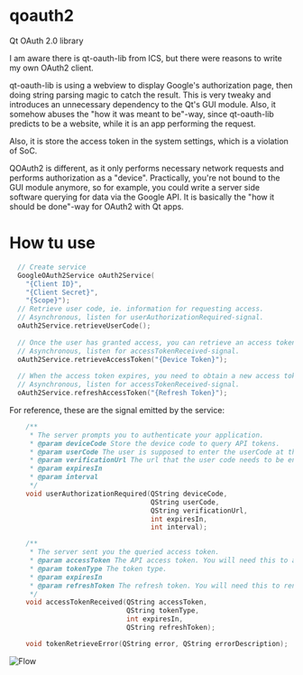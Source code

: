 qoauth2
=======

Qt OAuth 2.0 library

I am aware there is qt-oauth-lib from ICS, but there were reasons to write my
own OAuth2 client.

qt-oauth-lib is using a webview to display Google's authorization page, then
doing string parsing magic to catch the result. This is very tweaky and introduces an unnecessary dependency to the Qt's GUI module. Also, it somehow abuses
the "how it was meant to be"-way, since qt-oauth-lib predicts to be a website,
while it is an app performing the request.

Also, it is store the access token in the system settings, which is a violation of SoC.

QOAuth2 is different, as it only performs necessary network requests and
performs authorization as a "device". Practically, you're not bound to the GUI
module anymore, so for example, you could write a server side software querying
for data via the Google API. It is basically the "how it should be done"-way
for OAuth2 with Qt apps.

How tu use
==========
```cpp
  // Create service
  GoogleOAuth2Service oAuth2Service(
    "{Client ID}",
    "{Client Secret}",
    "{Scope}");
  // Retrieve user code, ie. information for requesting access.
  // Asynchronous, listen for userAuthorizationRequired-signal.
  oAuth2Service.retrieveUserCode();
  
  // Once the user has granted access, you can retrieve an access token via the device token.
  // Asynchronous, listen for accessTokenReceived-signal.
  oAuth2Service.retrieveAccessToken("{Device Token}");
  
  // When the access token expires, you need to obtain a new access token via the provided refresh token.
  // Asynchronous, listen for accessTokenReceived-signal.
  oAuth2Service.refreshAccessToken("{Refresh Token}");

```
For reference, these are the signal emitted by the service:
```cpp
    /**
     * The server prompts you to authenticate your application.
     * @param deviceCode Store the device code to query API tokens.
     * @param userCode The user is supposed to enter the userCode at the given verificationUrl.
     * @param verificationUrl The url that the user code needs to be entered at.
     * @param expiresIn
     * @param interval
     */
    void userAuthorizationRequired(QString deviceCode,
                                   QString userCode,
                                   QString verificationUrl,
                                   int expiresIn,
                                   int interval);

    /**
     * The server sent you the queried access token.
     * @param accessToken The API access token. You will need this to access the queried API.
     * @param tokenType The token type.
     * @param expiresIn
     * @param refreshToken The refresh token. You will need this to renew the accessToken once it has expired. May be empty.
     */
    void accessTokenReceived(QString accessToken,
                             QString tokenType,
                             int expiresIn,
                             QString refreshToken);

    void tokenRetrieveError(QString error, QString errorDescription);
```
![Flow](https://github.com/cybercatalyst/qoauth2/blob/master/flow.png "Flow")
